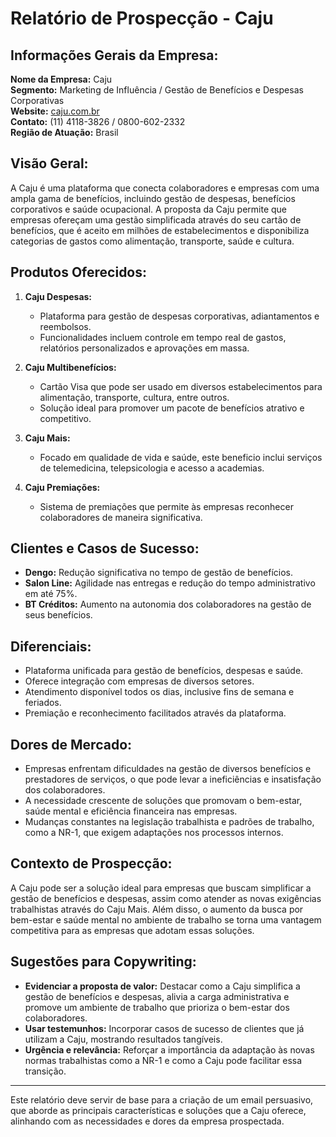 # Relatório de Prospecção - Caju

## Informações Gerais da Empresa:
**Nome da Empresa:** Caju  
**Segmento:** Marketing de Influência / Gestão de Benefícios e Despesas Corporativas  
**Website:** [caju.com.br](http://www.caju.com.br)  
**Contato:** (11) 4118-3826 / 0800-602-2332  
**Região de Atuação:** Brasil  

## Visão Geral:
A Caju é uma plataforma que conecta colaboradores e empresas com uma ampla gama de benefícios, incluindo gestão de despesas, benefícios corporativos e saúde ocupacional. A proposta da Caju permite que empresas ofereçam uma gestão simplificada através do seu cartão de benefícios, que é aceito em milhões de estabelecimentos e disponibiliza categorias de gastos como alimentação, transporte, saúde e cultura.

## Produtos Oferecidos:
1. **Caju Despesas:**  
   - Plataforma para gestão de despesas corporativas, adiantamentos e reembolsos.
   - Funcionalidades incluem controle em tempo real de gastos, relatórios personalizados e aprovações em massa.

2. **Caju Multibenefícios:**  
   - Cartão Visa que pode ser usado em diversos estabelecimentos para alimentação, transporte, cultura, entre outros.
   - Solução ideal para promover um pacote de benefícios atrativo e competitivo.

3. **Caju Mais:**  
   - Focado em qualidade de vida e saúde, este beneficio inclui serviços de telemedicina, telepsicologia e acesso a academias.

4. **Caju Premiações:**  
   - Sistema de premiações que permite às empresas reconhecer colaboradores de maneira significativa.

## Clientes e Casos de Sucesso:
- **Dengo:** Redução significativa no tempo de gestão de benefícios.
- **Salon Line:** Agilidade nas entregas e redução do tempo administrativo em até 75%.
- **BT Créditos:** Aumento na autonomia dos colaboradores na gestão de seus benefícios.

## Diferenciais:
- Plataforma unificada para gestão de benefícios, despesas e saúde.
- Oferece integração com empresas de diversos setores.
- Atendimento disponível todos os dias, inclusive fins de semana e feriados.
- Premiação e reconhecimento facilitados através da plataforma.

## Dores de Mercado:
- Empresas enfrentam dificuldades na gestão de diversos benefícios e prestadores de serviços, o que pode levar a ineficiências e insatisfação dos colaboradores.
- A necessidade crescente de soluções que promovam o bem-estar, saúde mental e eficiência financeira nas empresas.
- Mudanças constantes na legislação trabalhista e padrões de trabalho, como a NR-1, que exigem adaptações nos processos internos.

## Contexto de Prospecção:
A Caju pode ser a solução ideal para empresas que buscam simplificar a gestão de benefícios e despesas, assim como atender as novas exigências trabalhistas através do Caju Mais. Além disso, o aumento da busca por bem-estar e saúde mental no ambiente de trabalho se torna uma vantagem competitiva para as empresas que adotam essas soluções.

## Sugestões para Copywriting:
- **Evidenciar a proposta de valor:** Destacar como a Caju simplifica a gestão de benefícios e despesas, alivia a carga administrativa e promove um ambiente de trabalho que prioriza o bem-estar dos colaboradores.
- **Usar testemunhos:** Incorporar casos de sucesso de clientes que já utilizam a Caju, mostrando resultados tangíveis.
- **Urgência e relevância:** Reforçar a importância da adaptação às novas normas trabalhistas como a NR-1 e como a Caju pode facilitar essa transição.

---

Este relatório deve servir de base para a criação de um email persuasivo, que aborde as principais características e soluções que a Caju oferece, alinhando com as necessidades e dores da empresa prospectada.